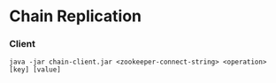 Chain Replication
=================


### Client

```
java -jar chain-client.jar <zookeeper-connect-string> <operation> [key] [value]
```
